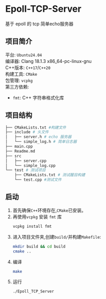 # Epoll-TCP-Server
基于 epoll 的 tcp 简单echo服务器 
## 项目简介
平台: `Ubuntu24.04`  
编译器: Clang 18.1.3 x86_64-pc-linux-gnu  
C++版本: `C++17`/`C++20`  
构建工具: `CMake`   
包管理: `vcpkg`  
第三方依赖:  
- `fmt`: C++ 字符串格式化库

## 项目结构
```bash
├── CMakeLists.txt #构建文件
├── include # 头文件
│   ├── server.h # echo 服务器
│   └── simple_log.h # 简单日志器
├── main.cpp
├── Readme.md
├── src
│   ├── server.cpp
│   └── simple_log.cpp
└── test # 测试项目
    ├── CMakeLists.txt # 测试醒目构建
    └── test.cpp #测试文件
```

## 启动
1. 首先确保`C++`环境存在,`CMake`已安装。  
2. 再使用`vcpkg` 安装 `fmt` 库  
    ```bash
    vcpkg install fmt
    ```
3. 进入项目文件夹,创建`build/`并构建`Makefile`:
    ```bash
    mkdir build && cd build
    cmake ..
    ```
4. 编译
    ```bash
    make
    ```
5. 运行
    ```bash
    ./Epoll_TCP_Server 
    ```
